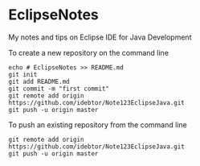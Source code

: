 # EclipseNotes
My notes and tips on Eclipse IDE for Java Development

To create a new repository on the command line
```
echo # EclipseNotes >> README.md
git init
git add README.md
git commit -m "first commit"
git remote add origin https://github.com/idebtor/Note123EclipseJava.git
git push -u origin master
```

To push an existing repository from the command line
```
git remote add origin https://github.com/idebtor/Note123EclipseJava.git
git push -u origin master
```
